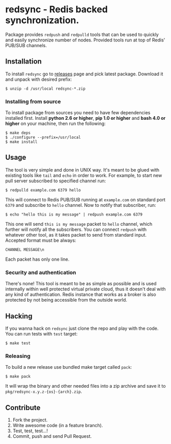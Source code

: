 # redsync - Redis backed synchronization.

Package provides `redpush` and `redpulld` tools that can be used to quickly and easily
synchronize number of nodes. Provided tools run at top of Redis' PUB/SUB channels.

## Installation

To install `redsync` go to [releases][releases] page and pick latest package. Download
it and unpack with desired prefix:

    $ unzip -d /usr/local redsync-*.zip

[releases]: https://github.com/mirstack/redsync/releases

### Installing from source

To install package from sources you need to have few dependencies installed first. Install
**python 2.6 or higher**, **pip 1.0 or higher** and **bash 4.0 or higher** on your machine,
then run the following:

    $ make deps
    $ ./configure --prefix=/usr/local
    $ make install
    
## Usage

The tool is very simple and done in UNIX way. It's meant to be glued with existing
tools like `tail` and `echo` in order to work. For example, to start new pull server
subscribed to specified channel run:

    $ redpulld example.com 6379 hello

This will connect to Redis PUB/SUB running at `example.com` on standard port `6379`
and subscribe to `hello` channel. Now to notify that subscriber, run:

    $ echo "hello this is my message" | redpush example.com 6379
    
This one will send `this is my message` packet to `hello` channel, which further will
notify all the subscribers. You can connect `redpush` with whatever other tool, as it
takes packet to send from standard input. Accepted format must be always:

    CHANNEL MESSAGE\n
    
Each packet has only one line.

### Security and authentication

There's none! This tool is meant to be as simple as possible and is used internally
within well protected virtual private cloud, thus it doesn't deal with any kind of
authentication. Redis instance that works as a broker is also protected by not being
accessible from the outside world.

## Hacking

If you wanna hack on `redsync` just clone the repo and play with the code. You can run tests
with `test` target:

    $ make test

### Releasing

To build a new release use bundled make target called `pack`:

    $ make pack

It will wrap the binary and other needed files into a zip archive and save
it to `pkg/redsync-x.y.z-{os}-{arch}.zip`.

## Contribute

1. Fork the project.
2. Write awesome code (in a feature branch).
3. Test, test, test...!
4. Commit, push and send Pull Request.
